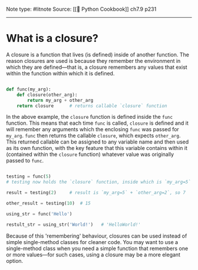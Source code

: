 Note type: #litnote
Source: [[📖 Python Cookbook]] ch7.9 p231

---
# What is a closure?
A closure is a function that lives (is defined) inside of another function. The reason closures are used is because they remember the environment in which they are defined—that is, a closure remembers any values that exist within the function within which it is defined.
```python

def func(my_arg):
	def closure(other_arg):
		return my_arg + other_arg
	return closure		# returns callable `closure` function
```

In the above example, the `closure` function is defined inside the `func` function. This means that each time `func` is called, `closure` is defined and it will remember any arguments which the enclosing `func` was passed for `my_arg`. `func` then returns the callable `closure`, which expects `other_arg`. This returned callable can be assigned to any variable name and then used as its own function, with the key feature that this variable contains within it (contained within the `closure` function) whatever value was originally passed to `func`.
```python

testing = func(5)
# testing now holds the `closure` function, inside which is `my_arg=5`

result = testing(2)		# result is `my_arg=5` + `other_arg=2`, so 7

other_result = testing(10)	# 15

using_str = func('Hello')

restult_str = using_str('World!')	# 'HelloWorld!'
```

Because of this 'remembering' behaviour, closures can be used instead of simple single-method classes for cleaner code. You may want to use a single-method class when you need a simple function that remembers one or more values—for such cases, using a closure may be a more elegant option.